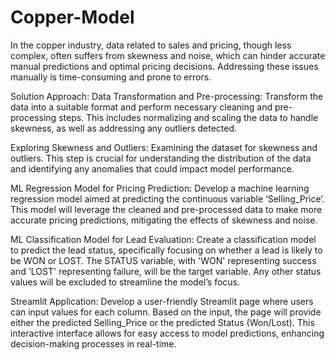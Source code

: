 # Copper-Model

In the copper industry, data related to sales and pricing, though less complex, often suffers from skewness and noise, which can hinder accurate manual predictions and optimal pricing decisions. Addressing these issues manually is time-consuming and prone to errors.

Solution Approach:
Data Transformation and Pre-processing:
Transform the data into a suitable format and perform necessary cleaning and pre-processing steps. This includes normalizing and scaling the data to handle skewness, as well as addressing any outliers detected.

Exploring Skewness and Outliers:
Examining the dataset for skewness and outliers. This step is crucial for understanding the distribution of the data and identifying any anomalies that could impact model performance.

ML Regression Model for Pricing Prediction:
Develop a machine learning regression model aimed at predicting the continuous variable ‘Selling_Price’. This model will leverage the cleaned and pre-processed data to make more accurate pricing predictions, mitigating the effects of skewness and noise.

ML Classification Model for Lead Evaluation:
Create a classification model to predict the lead status, specifically focusing on whether a lead is likely to be WON or LOST. The STATUS variable, with 'WON' representing success and 'LOST' representing failure, will be the target variable. Any other status values will be excluded to streamline the model’s focus.

Streamlit Application:
Develop a user-friendly Streamlit page where users can input values for each column. Based on the input, the page will provide either the predicted Selling_Price or the predicted Status (Won/Lost). This interactive interface allows for easy access to model predictions, enhancing decision-making processes in real-time.
